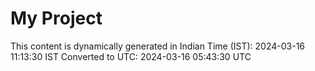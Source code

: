 # My Project

This content is dynamically generated in Indian Time (IST): 2024-03-16 11:13:30 IST
Converted to UTC: 2024-03-16 05:43:30 UTC
